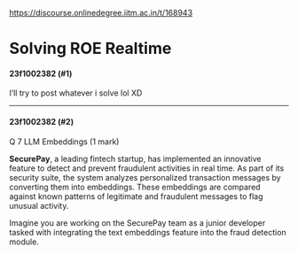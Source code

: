 https://discourse.onlinedegree.iitm.ac.in/t/168943

<html><head><meta charset='utf-8'><title>Solving ROE Realtime</title></head><body>
<h1>Solving ROE Realtime</h1>
<h4>23f1002382 (#1)</h4>
<p>I’ll try to post whatever i solve lol XD</p><hr>

<h4>23f1002382 (#2)</h4>
<p>Q 7 LLM Embeddings (1 mark)</p>
<p><strong>SecurePay</strong>, a leading fintech startup, has implemented an innovative feature to detect and prevent fraudulent activities in real time. As part of its security suite, the system analyzes personalized transaction messages by converting them into embeddings. These embeddings are compared against known patterns of legitimate and fraudulent messages to flag unusual activity.</p>
<p>Imagine you are working on the SecurePay team as a junior developer tasked with integrating the text embeddings feature into the fraud detection module.